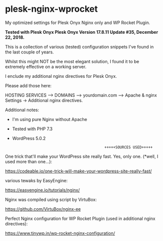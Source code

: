 # plesk-nginx-wprocket
My optimized settings for Plesk Onyx Nginx only and WP Rocket Plugin.

<b>Tested with Plesk Onyx Plesk Onyx Version 17.8.11 Update #35, December 22, 2018.</b>

This is a collection of various (tested) configuration snippets I've found in the last couple of years.

Whilst this might NOT be the most elegant solution, I found it to be extremely effective on a working server. 


I enclude  my additional nginx directives for Plesk Onyx.

Please add those here: 


HOSTING SERVICES --> DOMAINS --> yourdomain.com --> Apache & nginx Settings -> Additional nginx directives.


Additional notes:

* I'm using pure Nginx without Apache
* Tested with PHP 7.3
* WordPress 5.0.2


                                                +++++SOURCES USED+++++


One trick that'll make your WordPress site really fast. Yes, only one. (*well, I used more than one...):

https://codeable.io/one-trick-will-make-your-wordpress-site-really-fast/


various tewaks by EasyEngine:

https://easyengine.io/tutorials/nginx/


Nginx was compiled using script by VirtuBox:

https://github.com/VirtuBox/nginx-ee


Perfect Nginx configuration for WP Rocket Plugin (used in additional nginx directives):

https://www.tinywp.in/wp-rocket-nginx-configuration/




